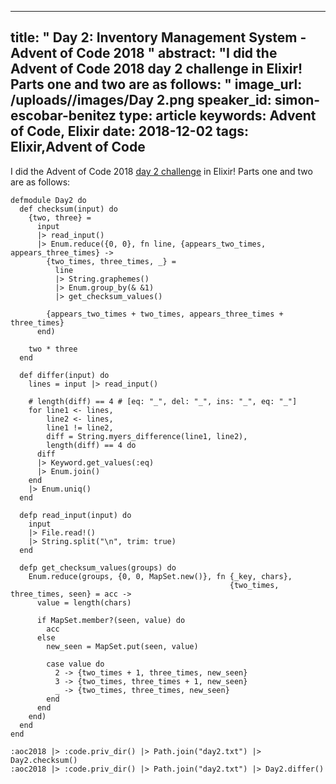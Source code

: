 
---
title: " Day 2: Inventory Management System - Advent of Code 2018
"
abstract: "I did the Advent of Code 2018 day 2 challenge in Elixir! Parts one and two are as follows:
"
image_url: /uploads//images/Day 2.png
speaker_id: simon-escobar-benitez
type: article
keywords: Advent of Code, Elixir
date: 2018-12-02
tags: Elixir,Advent of Code
---
I did&nbsp;the Advent of Code 2018&nbsp;<a href="https://adventofcode.com/2018/day/2">day 2 challenge</a>&nbsp;in Elixir! Parts one and two are as follows:

<pre>
<code class="language-elixir">defmodule Day2 do
  def checksum(input) do
    {two, three} =
      input
      |&gt; read_input()
      |&gt; Enum.reduce({0, 0}, fn line, {appears_two_times, appears_three_times} -&gt;
        {two_times, three_times, _} =
          line
          |&gt; String.graphemes()
          |&gt; Enum.group_by(&amp; &amp;1)
          |&gt; get_checksum_values()

        {appears_two_times + two_times, appears_three_times + three_times}
      end)

    two * three
  end

  def differ(input) do
    lines = input |&gt; read_input()

    # length(diff) == 4 # [eq: "_", del: "_", ins: "_", eq: "_"]
    for line1 &lt;- lines,
        line2 &lt;- lines,
        line1 != line2,
        diff = String.myers_difference(line1, line2),
        length(diff) == 4 do
      diff
      |&gt; Keyword.get_values(:eq)
      |&gt; Enum.join()
    end
    |&gt; Enum.uniq()
  end

  defp read_input(input) do
    input
    |&gt; File.read!()
    |&gt; String.split("\n", trim: true)
  end

  defp get_checksum_values(groups) do
    Enum.reduce(groups, {0, 0, MapSet.new()}, fn {_key, chars},
                                                 {two_times, three_times, seen} = acc -&gt;
      value = length(chars)

      if MapSet.member?(seen, value) do
        acc
      else
        new_seen = MapSet.put(seen, value)

        case value do
          2 -&gt; {two_times + 1, three_times, new_seen}
          3 -&gt; {two_times, three_times + 1, new_seen}
          _ -&gt; {two_times, three_times, new_seen}
        end
      end
    end)
  end
end

:aoc2018 |&gt; :code.priv_dir() |&gt; Path.join("day2.txt") |&gt; Day2.checksum()
:aoc2018 |&gt; :code.priv_dir() |&gt; Path.join("day2.txt") |&gt; Day2.differ()</code></pre>

<pre>

&nbsp;</pre>
